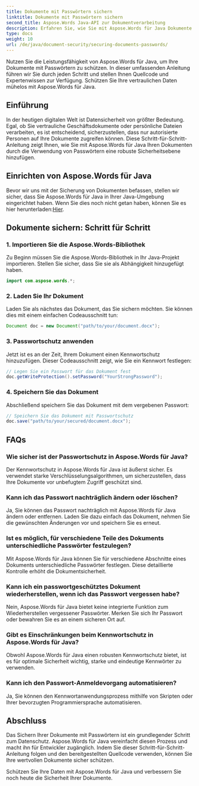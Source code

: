 ```yaml
---
title: Dokumente mit Passwörtern sichern
linktitle: Dokumente mit Passwörtern sichern
second_title: Aspose.Words Java-API zur Dokumentverarbeitung
description: Erfahren Sie, wie Sie mit Aspose.Words für Java Dokumente mit Passwörtern sichern. Diese Schritt-für-Schritt-Anleitung enthält Quellcode und Expertentipps. Schützen Sie Ihre Daten.
type: docs
weight: 10
url: /de/java/document-security/securing-documents-passwords/
---
```


Nutzen Sie die Leistungsfähigkeit von Aspose.Words für Java, um Ihre Dokumente mit Passwörtern zu schützen. In dieser umfassenden Anleitung führen wir Sie durch jeden Schritt und stellen Ihnen Quellcode und Expertenwissen zur Verfügung. Schützen Sie Ihre vertraulichen Daten mühelos mit Aspose.Words für Java.


## Einführung

In der heutigen digitalen Welt ist Datensicherheit von größter Bedeutung. Egal, ob Sie vertrauliche Geschäftsdokumente oder persönliche Dateien verarbeiten, es ist entscheidend, sicherzustellen, dass nur autorisierte Personen auf Ihre Dokumente zugreifen können. Diese Schritt-für-Schritt-Anleitung zeigt Ihnen, wie Sie mit Aspose.Words für Java Ihren Dokumenten durch die Verwendung von Passwörtern eine robuste Sicherheitsebene hinzufügen.

## Einrichten von Aspose.Words für Java

 Bevor wir uns mit der Sicherung von Dokumenten befassen, stellen wir sicher, dass Sie Aspose.Words für Java in Ihrer Java-Umgebung eingerichtet haben. Wenn Sie dies noch nicht getan haben, können Sie es hier herunterladen:[Hier](https://releases.aspose.com/words/java/).

## Dokumente sichern: Schritt für Schritt

### 1. Importieren Sie die Aspose.Words-Bibliothek

Zu Beginn müssen Sie die Aspose.Words-Bibliothek in Ihr Java-Projekt importieren. Stellen Sie sicher, dass Sie sie als Abhängigkeit hinzugefügt haben.

```java
import com.aspose.words.*;
```

### 2. Laden Sie Ihr Dokument

Laden Sie als nächstes das Dokument, das Sie sichern möchten. Sie können dies mit einem einfachen Codeausschnitt tun:

```java
Document doc = new Document("path/to/your/document.docx");
```

### 3. Passwortschutz anwenden

Jetzt ist es an der Zeit, Ihrem Dokument einen Kennwortschutz hinzuzufügen. Dieser Codeausschnitt zeigt, wie Sie ein Kennwort festlegen:

```java
// Legen Sie ein Passwort für das Dokument fest
doc.getWriteProtection().setPassword("YourStrongPassword");
```

### 4. Speichern Sie das Dokument

Abschließend speichern Sie das Dokument mit dem vergebenen Passwort:

```java
// Speichern Sie das Dokument mit Passwortschutz
doc.save("path/to/your/secured/document.docx");
```

## FAQs

### Wie sicher ist der Passwortschutz in Aspose.Words für Java?

Der Kennwortschutz in Aspose.Words für Java ist äußerst sicher. Es verwendet starke Verschlüsselungsalgorithmen, um sicherzustellen, dass Ihre Dokumente vor unbefugtem Zugriff geschützt sind.

### Kann ich das Passwort nachträglich ändern oder löschen?

Ja, Sie können das Passwort nachträglich mit Aspose.Words für Java ändern oder entfernen. Laden Sie dazu einfach das Dokument, nehmen Sie die gewünschten Änderungen vor und speichern Sie es erneut.

### Ist es möglich, für verschiedene Teile des Dokuments unterschiedliche Passwörter festzulegen?

Mit Aspose.Words für Java können Sie für verschiedene Abschnitte eines Dokuments unterschiedliche Passwörter festlegen. Diese detaillierte Kontrolle erhöht die Dokumentsicherheit.

### Kann ich ein passwortgeschütztes Dokument wiederherstellen, wenn ich das Passwort vergessen habe?

Nein, Aspose.Words für Java bietet keine integrierte Funktion zum Wiederherstellen vergessener Passwörter. Merken Sie sich Ihr Passwort oder bewahren Sie es an einem sicheren Ort auf.

### Gibt es Einschränkungen beim Kennwortschutz in Aspose.Words für Java?

Obwohl Aspose.Words für Java einen robusten Kennwortschutz bietet, ist es für optimale Sicherheit wichtig, starke und eindeutige Kennwörter zu verwenden.

### Kann ich den Passwort-Anmeldevorgang automatisieren?

Ja, Sie können den Kennwortanwendungsprozess mithilfe von Skripten oder Ihrer bevorzugten Programmiersprache automatisieren.

## Abschluss

Das Sichern Ihrer Dokumente mit Passwörtern ist ein grundlegender Schritt zum Datenschutz. Aspose.Words für Java vereinfacht diesen Prozess und macht ihn für Entwickler zugänglich. Indem Sie dieser Schritt-für-Schritt-Anleitung folgen und den bereitgestellten Quellcode verwenden, können Sie Ihre wertvollen Dokumente sicher schützen.

Schützen Sie Ihre Daten mit Aspose.Words für Java und verbessern Sie noch heute die Sicherheit Ihrer Dokumente.